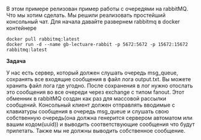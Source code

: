 В этом примере релизован пример работы с очередями на rabbitMQ. Что мы хотим сделать. Мы решили реализовать
простейший консольный чат.
Для начала давайте развернем rabbitmq в docker контейнере


    docker pull rabbitmq:latest 
    docker run -d --name gb-lectuare-rabbit -p 5672:5672 -p 15672:15672 rabbitmq:latest


**Задача**

У нас есть сервер, который должен слушать очередь msg_queue, сохранять все входящие
сообщения в файл лога output.txt. Вы можете хранить файл лога где угодно.
После сохранения в лог нужно отослать это сообщения во все очереди через exchange с типом fanout. Этот обменник
в rabbitMQ создан как раз для массовой рассылки сообщений.
Консольный клиент должен отправлять вводимые с клавиатуры сообщения в очередь msg_queue и слушать свою собственную
очередь(она должна генерится сервером автоматом или вашим кодом(uuid)) и выводить соответствующие сообщения что
будут прилетать. Также мы не должны выводить собственное сообщение.